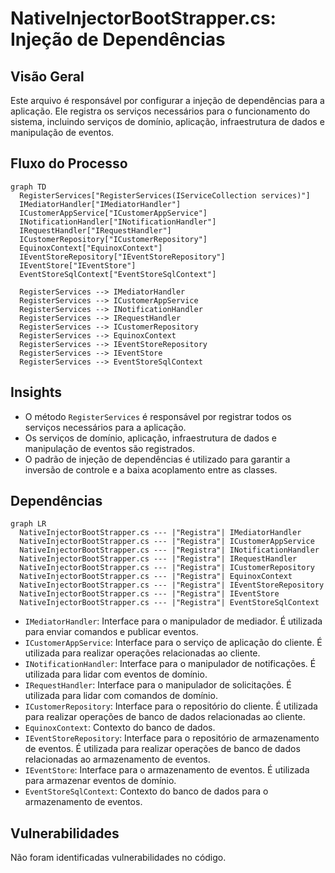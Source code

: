 # NativeInjectorBootStrapper.cs: Injeção de Dependências

## Visão Geral
Este arquivo é responsável por configurar a injeção de dependências para a aplicação. Ele registra os serviços necessários para o funcionamento do sistema, incluindo serviços de domínio, aplicação, infraestrutura de dados e manipulação de eventos.

## Fluxo do Processo
```mermaid
graph TD
  RegisterServices["RegisterServices(IServiceCollection services)"]
  IMediatorHandler["IMediatorHandler"]
  ICustomerAppService["ICustomerAppService"]
  INotificationHandler["INotificationHandler"]
  IRequestHandler["IRequestHandler"]
  ICustomerRepository["ICustomerRepository"]
  EquinoxContext["EquinoxContext"]
  IEventStoreRepository["IEventStoreRepository"]
  IEventStore["IEventStore"]
  EventStoreSqlContext["EventStoreSqlContext"]

  RegisterServices --> IMediatorHandler
  RegisterServices --> ICustomerAppService
  RegisterServices --> INotificationHandler
  RegisterServices --> IRequestHandler
  RegisterServices --> ICustomerRepository
  RegisterServices --> EquinoxContext
  RegisterServices --> IEventStoreRepository
  RegisterServices --> IEventStore
  RegisterServices --> EventStoreSqlContext
```

## Insights
- O método `RegisterServices` é responsável por registrar todos os serviços necessários para a aplicação.
- Os serviços de domínio, aplicação, infraestrutura de dados e manipulação de eventos são registrados.
- O padrão de injeção de dependências é utilizado para garantir a inversão de controle e a baixa acoplamento entre as classes.

## Dependências
```mermaid
graph LR
  NativeInjectorBootStrapper.cs --- |"Registra"| IMediatorHandler
  NativeInjectorBootStrapper.cs --- |"Registra"| ICustomerAppService
  NativeInjectorBootStrapper.cs --- |"Registra"| INotificationHandler
  NativeInjectorBootStrapper.cs --- |"Registra"| IRequestHandler
  NativeInjectorBootStrapper.cs --- |"Registra"| ICustomerRepository
  NativeInjectorBootStrapper.cs --- |"Registra"| EquinoxContext
  NativeInjectorBootStrapper.cs --- |"Registra"| IEventStoreRepository
  NativeInjectorBootStrapper.cs --- |"Registra"| IEventStore
  NativeInjectorBootStrapper.cs --- |"Registra"| EventStoreSqlContext
```

- `IMediatorHandler`: Interface para o manipulador de mediador. É utilizada para enviar comandos e publicar eventos.
- `ICustomerAppService`: Interface para o serviço de aplicação do cliente. É utilizada para realizar operações relacionadas ao cliente.
- `INotificationHandler`: Interface para o manipulador de notificações. É utilizada para lidar com eventos de domínio.
- `IRequestHandler`: Interface para o manipulador de solicitações. É utilizada para lidar com comandos de domínio.
- `ICustomerRepository`: Interface para o repositório do cliente. É utilizada para realizar operações de banco de dados relacionadas ao cliente.
- `EquinoxContext`: Contexto do banco de dados.
- `IEventStoreRepository`: Interface para o repositório de armazenamento de eventos. É utilizada para realizar operações de banco de dados relacionadas ao armazenamento de eventos.
- `IEventStore`: Interface para o armazenamento de eventos. É utilizada para armazenar eventos de domínio.
- `EventStoreSqlContext`: Contexto do banco de dados para o armazenamento de eventos.

## Vulnerabilidades
Não foram identificadas vulnerabilidades no código.